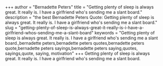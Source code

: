 +++
author = "Bernadette Peters"
title = "Getting plenty of sleep is always great. It really is. I have a girlfriend who's sending me a slant board."
description = "the best Bernadette Peters Quote: Getting plenty of sleep is always great. It really is. I have a girlfriend who's sending me a slant board."
slug = "getting-plenty-of-sleep-is-always-great-it-really-is-i-have-a-girlfriend-whos-sending-me-a-slant-board"
keywords = "Getting plenty of sleep is always great. It really is. I have a girlfriend who's sending me a slant board.,bernadette peters,bernadette peters quotes,bernadette peters quote,bernadette peters sayings,bernadette peters saying,quotes, sayings,quote, saying, motivation"
+++
Getting plenty of sleep is always great. It really is. I have a girlfriend who's sending me a slant board.
